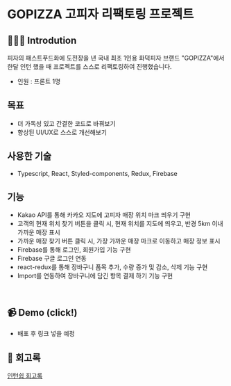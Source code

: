 # GOPIZZA 고피자 리팩토링 프로젝트

## 👨🏻‍💻 Introdution

피자의 패스트푸드화에 도전장을 낸 국내 최초 1인용 화덕피자 브랜드 "GOPIZZA"에서 한달 인턴 했을 때 프로젝트를 스스로 리팩토링하여 진행했습니다.

- 인원 : 프론트 1명

## 목표

- 더 가독성 있고 간결한 코드로 바꿔보기 
- 향상된 UI/UX로 스스로 개선해보기

## 사용한 기술

- Typescript, React, Styled-components, Redux, Firebase

## 기능
- Kakao API를 통해 카카오 지도에 고피자 매장 위치 마크 띄우기 구현
- 고객의 현재 위치 찾기 버튼을 클릭 시, 현재 위치를 지도에 띄우고, 반경 5km 이내 가까운 매장 표시
- 가까운 매장 찾기 버튼 클릭 시, 가장 가까운 매장 마크로 이동하고 매장 정보 표시
- Firebase를 통해 로그인, 회원가입 기능 구현
- Firebase 구글 로그인 연동
- react-redux를 통해 장바구니 품목 추가, 수량 증가 및 감소, 삭제 기능 구현
- Import를 연동하여 장바구니에 담긴 항목 결제 하기 기능 구현

<br/>

## 📹 Demo (click!)
- 배포 후 링크 넣을 예정 


## 📝 회고록

[인턴쉽 회고록](https://ljtaek2.tistory.com/154)

